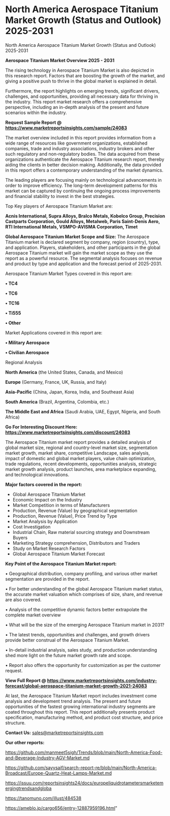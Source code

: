 # North America Aerospace Titanium Market Growth (Status and Outlook) 2025-2031
North America Aerospace Titanium Market Growth (Status and Outlook) 2025-2031

<Strong> Aerospace Titanium Market Overview 2025 - 2031</strong>

The rising technology in Aerospace Titanium Market is also depicted in this research report. Factors that are boosting the growth of the market, and giving a positive push to thrive in the global market is explained in detail.

Furthermore, the report highlights on emerging trends, significant drivers, challenges, and opportunities, providing all necessary data for thriving in the industry. This report market research offers a comprehensive perspective, including an in-depth analysis of the present and future scenarios within the industry.

<strong>Request Sample Report @ <a href=https://www.marketreportsinsights.com/sample/24083>https://www.marketreportsinsights.com/sample/24083</a></strong>

The market overview included in this report provides information from a wide range of resources like government organizations, established companies, trade and industry associations, industry brokers and other such regulatory and non-regulatory bodies. The data acquired from these organizations authenticate the Aerospace Titanium research report, thereby aiding the clients in better decision making. Additionally, the data provided in this report offers a contemporary understanding of the market dynamics.

The leading players are focusing mainly on technological advancements in order to improve efficiency. The long-term development patterns for this market can be captured by continuing the ongoing process improvements and financial stability to invest in the best strategies.

Top Key players of Aerospace Titanium Market are:

<strong>Acnis International, Supra Alloys, Bralco Metals, Kobelco Group, Precision Castparts Corporation, Gould Alloys, Metalweb, Paris Saint-Denis Aero, RTI International Metals, VSMPO-AVISMA Corporation, Timet</strong>

<strong><b>Global Aerospace Titanium Market Scope and Size:</b></strong>
The Aerospace Titanium market is declared segment by company, region (country), type, and application. Players, stakeholders, and other participants in the global Aerospace Titanium market will gain the market scope as they use the report as a powerful resource. The segmental analysis focuses on revenue and product by type and application and the forecast period of 2025-2031.

Aerospace Titanium Market Types covered in this report are:

<strong>• TC4

• TC6

• TC16

• Ti555

• Other</strong>

Market Applications covered in this report are:

<strong>• Military Aerospace

• Civilian Aerospace</strong> 

Regional Analysis

<strong>North America</strong> (the United States, Canada, and Mexico)

<strong>Europe</strong> (Germany, France, UK, Russia, and Italy)

<strong>Asia-Pacific</strong> (China, Japan, Korea, India, and Southeast Asia)

<strong>South America</strong> (Brazil, Argentina, Colombia, etc.)

<strong>The Middle East and Africa</strong> (Saudi Arabia, UAE, Egypt, Nigeria, and South Africa)

<strong>Go For Interesting Discount Here: <a href=https://www.marketreportsinsights.com/discount/24083>https://www.marketreportsinsights.com/discount/24083</a></strong>

The Aerospace Titanium market report provides a detailed analysis of global market size, regional and country-level market size, segmentation market growth, market share, competitive Landscape, sales analysis, impact of domestic and global market players, value chain optimization, trade regulations, recent developments, opportunities analysis, strategic market growth analysis, product launches, area marketplace expanding, and technological innovations.

<strong><b>Major factors covered in the report:</b></strong>
<ul>
  <li>Global Aerospace Titanium Market </li>
  <li>Economic Impact on the Industry</li>
  <li>Market Competition in terms of Manufacturers</li>
  <li>Production, Revenue (Value) by geographical segmentation</li>
  <li>Production, Revenue (Value), Price Trend by Type</li>
  <li>Market Analysis by Application</li>
  <li>Cost Investigation</li>
  <li>Industrial Chain, Raw material sourcing strategy and Downstream Buyers</li>
  <li>Marketing Strategy comprehension, Distributors and Traders</li>
  <li>Study on Market Research Factors</li>
  <li>Global Aerospace Titanium Market Forecast</li>
</ul>

<strong><b>Key Point of the Aerospace Titanium Market report:</b></strong>

• Geographical distribution, company profiling, and various other market segmentation are provided in the report.

• For better understanding of the global Aerospace Titanium market status, the accurate market valuation which comprises of size, share, and revenue are also covered.

• Analysis of the competitive dynamic factors better extrapolate the complete market overview

• What will be the size of the emerging Aerospace Titanium market in 2031?

• The latest trends, opportunities and challenges, and growth drivers provide better construal of the Aerospace Titanium Market.

• In-detail industrial analysis, sales study, and production understanding shed more light on the future market growth rate and scope.

• Report also offers the opportunity for customization as per the customer request.

<strong><b>View Full Report @ <a href=https://www.marketreportsinsights.com/industry-forecast/global-aerospace-titanium-market-growth-2021-24083>https://www.marketreportsinsights.com/industry-forecast/global-aerospace-titanium-market-growth-2021-24083</a></b></strong>


At last, the Aerospace Titanium Market report includes investment come analysis and development trend analysis. The present and future opportunities of the fastest growing international industry segments are coated throughout this report. This report additionally presents product specification, manufacturing method, and product cost structure, and price structure.

<strong>Contact Us:</strong>
sales@marketreportsinsights.com

<strong>Our other reports:</strong>

<a href=https://github.com/manmeet5sigh/Trends/blob/main/North-America-Food-and-Beverage-Industry-AGV-Market.md>https://github.com/manmeet5sigh/Trends/blob/main/North-America-Food-and-Beverage-Industry-AGV-Market.md</a>

<a href=https://github.com/sayysaif/search-report-re/blob/main/North-America-Broadcast/Europe-Quartz-Heat-Lamps-Market.md>https://github.com/sayysaif/search-report-re/blob/main/North-America-Broadcast/Europe-Quartz-Heat-Lamps-Market.md</a>

<a href=https://issuu.com/reportsinsights24/docs/europeliquidrotametersmarketemergingtrendsandgloba>https://issuu.com/reportsinsights24/docs/europeliquidrotametersmarketemergingtrendsandgloba</a>

<a href=https://tanomuno.com/illust/484538>https://tanomuno.com/illust/484538</a>

<a href=https://ameblo.jp/cargo656/entry-12887959196.html>https://ameblo.jp/cargo656/entry-12887959196.html</a>"
